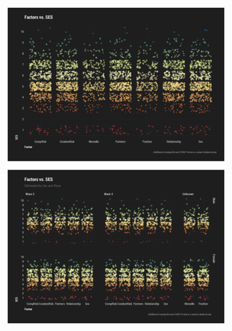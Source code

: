 <p align="center">
<img src="img/factors_ses.png" height="350" alt="github stats" />&nbsp;&nbsp;&nbsp;&nbsp;&nbsp;
<img src="img/p_sex_wave.png" height="350" alt="most used languages" />
</p>
